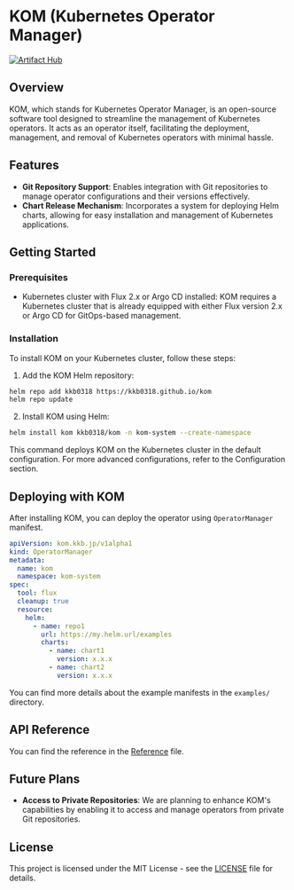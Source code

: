 # KOM (Kubernetes Operator Manager)

[![Artifact Hub](https://img.shields.io/endpoint?url=https://artifacthub.io/badge/repository/kom)](https://artifacthub.io/packages/search?repo=kom)

## Overview

KOM, which stands for Kubernetes Operator Manager, is an open-source software tool designed to streamline the management of Kubernetes operators. It acts as an operator itself, facilitating the deployment, management, and removal of Kubernetes operators with minimal hassle.

## Features

- **Git Repository Support**: Enables integration with Git repositories to manage operator configurations and their versions effectively.
- **Chart Release Mechanism**: Incorporates a system for deploying Helm charts, allowing for easy installation and management of Kubernetes applications.

## Getting Started

### Prerequisites

- Kubernetes cluster with Flux 2.x or Argo CD installed: KOM requires a Kubernetes cluster that is already equipped with either Flux version 2.x or Argo CD for GitOps-based management.

### Installation

To install KOM on your Kubernetes cluster, follow these steps:

1. Add the KOM Helm repository:

```sh
helm repo add kkb0318 https://kkb0318.github.io/kom
helm repo update
```

2. Install KOM using Helm:

```sh
helm install kom kkb0318/kom -n kom-system --create-namespace
```

This command deploys KOM on the Kubernetes cluster in the default configuration. For more advanced configurations, refer to the Configuration section.

## Deploying with KOM

After installing KOM, you can deploy the operator using `OperatorManager` manifest.

```yaml
apiVersion: kom.kkb.jp/v1alpha1
kind: OperatorManager
metadata:
  name: kom
  namespace: kom-system
spec:
  tool: flux
  cleanup: true
  resource:
    helm:
      - name: repo1
        url: https://my.helm.url/examples
        charts:
          - name: chart1
            version: x.x.x
          - name: chart2
            version: x.x.x
```

You can find more details about the example manifests in the `examples/` directory.

## API Reference

You can find the reference in the [Reference](./docs/api.md) file.

## Future Plans

- **Access to Private Repositories**: We are planning to enhance KOM's capabilities by enabling it to access and manage operators from private Git repositories.

## License

This project is licensed under the MIT License - see the [LICENSE](./LICENSE) file for details.
